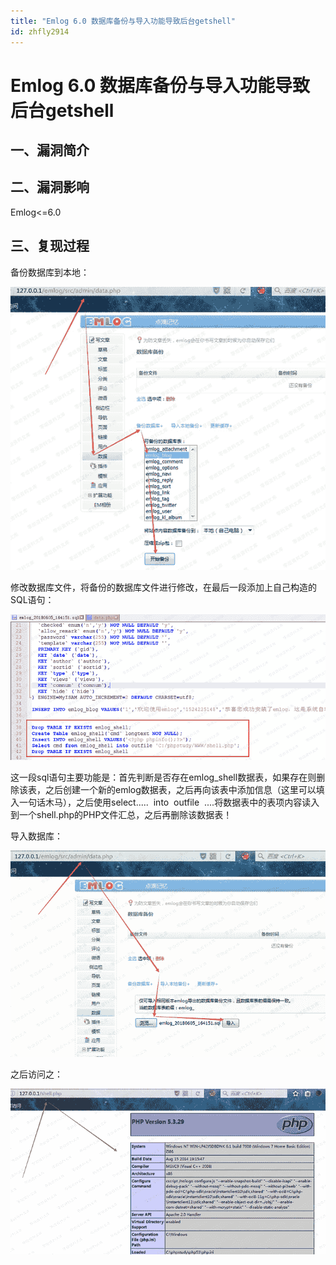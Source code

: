 ```yaml
---
title: "Emlog 6.0 数据库备份与导入功能导致后台getshell"
id: zhfly2914
---
```


# Emlog 6.0 数据库备份与导入功能导致后台getshell

## 一、漏洞简介

## 二、漏洞影响

Emlog<=6.0

## 三、复现过程

备份数据库到本地：

![image](../img/7379ae637e46c7d81aaafc2756f246ed.png)

修改数据库文件，将备份的数据库文件进行修改，在最后一段添加上自己构造的SQL语句：

![image](../img/5e96b232f4043f0c8af5d5a282c22fe9.png)

这一段sql语句主要功能是：首先判断是否存在emlog_shell数据表，如果存在则删除该表，之后创建一个新的emlog数据表，之后再向该表中添加信息（这里可以填入一句话木马），之后使用select.....  into  outfile  ....将数据表中的表项内容读入到一个shell.php的PHP文件汇总，之后再删除该数据表！

导入数据库：

![image](../img/28102ebf50cdb82b9350700b7a6a9fea.png)

之后访问之：

![image](../img/04c2f6841162e22c6fa2f06ec37ea901.png)